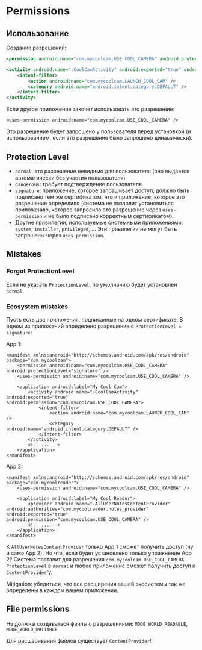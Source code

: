 # Permissions

## Использование

Создание разрешений:

```xml
<permission android:name="com.mycoolcam.USE_COOL_CAMERA" android:protectionLevel="dangerous" />
```

```xml
<activity android:name=".CoolCamActivity" android:exported="true" android:permission="com.mycoolcam.USE_COOL_CAMERA">
    <intent-filter>
        <action android:name="com.mycoolcam.LAUNCH_COOL_CAM" />
        <category android:name="android.intent.category.DEFAULT" />
    </intent-filter>
</activity>
```

Если другое приложение захочет использовать это разрешение:

```markup
<uses-permission android:name="com.mycoolcam.USE_COOL_CAMERA" />
```

Это разрешение будет запрошено у пользователя перед установкой (и использованием, если это разрешение было запрошено динамически).

## Protection Level

* `normal`: это разрешение невидимо для пользователя (оно выдается автоматически без участия пользователя)
* `dangerous`: требует подтверждение пользователя
* `signature`: приложение, которое запрашивает доступ, должно быть подписано тем же сертификатом, что и приложение, которое это разрешение определило (система не позволит установиться приложению, которое запросило это разрешение через `uses-permission` и не было подписано корректным сертификатом).
* Другие привилегии, используемые системными приложениями: `system`, `installer`, `privileged`, ... Эти привилегии не могут быть запрошены через `uses-permission`. &#x20;

## Mistakes

### Forgot ProtectionLevel

Если не указать `ProtectionLevel`, по умолчанию будет установлен `normal`.

### Ecosystem mistakes

Пусть есть два приложения, подписанные на одном сертификате. В одном из приложений определено разрешение с `ProtectionLevel = signature`:

App 1:

```markup
<manifest xmlns:android="http://schemas.android.com/apk/res/android" package="com.mycoolcam">
    <permission android:name="com.mycoolcam.USE_COOL_CAMERA" android:protectionLevel="signature" />
    <uses-permission android:name="com.mycoolcam.USE_COOL_CAMERA" />

    <application android:label="My Cool Cam">
        <activity android:name=".CoolCamActivity" android:exported="true" android:permission="com.mycoolcam.USE_COOL_CAMERA">
            <intent-filter>
                <action android:name="com.mycoolcam.LAUNCH_COOL_CAM" />
                <category android:name="android.intent.category.DEFAULT" />
            </intent-filter>
        </activity>
        <!-- ... -->
    </application>
</manifest>

```

App 2:

```markup
<manifest xmlns:android="http://schemas.android.com/apk/res/android" package="com.mycoolreader">
    <uses-permission android:name="com.mycoolcam.USE_COOL_CAMERA" />

    <application android:label="My Cool Reader">
        <provider android:name=".AllUserNotesContentProvider" android:authorities="com.mycoolreader.notes_provider" android:exported="true" android:permission="com.mycoolcam.USE_COOL_CAMERA" />
        <!-- ... -->
    </application>
</manifest>

```

К `AllUserNotesContentProvider` только App 1 сможет получить доступ (ну и само App 2). Но что, если будет установлено только упражнение App 2? Система поставит для разрешения `com.mycoolcam.USE_COOL_CAMERA` `ProtectionLevel` в `normal` и любое приложение сможет получить доступ к `ContentProvider`'у.

Mitigation: убедиться, что все расширения вашей экосистемы так же определены в каждом вашем приложении.

## File permissions

Не должны создаваться файлы с разрешениями: `MODE_WORLD_READABLE`, `MODE_WORLD_WRITABLE`

Для расшаривания файлов существует `ContentProvider`!
